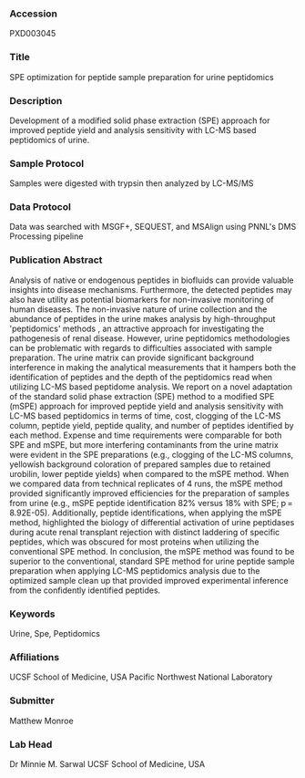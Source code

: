 ### Accession
PXD003045

### Title
SPE optimization for peptide sample preparation for urine peptidomics

### Description
Development of a modified solid phase extraction (SPE) approach for improved peptide yield and analysis sensitivity with LC-MS based peptidomics of urine.

### Sample Protocol
Samples were digested with trypsin then analyzed by LC-MS/MS

### Data Protocol
Data was searched with MSGF+, SEQUEST, and MSAlign using PNNL's DMS Processing pipeline

### Publication Abstract
Analysis of native or endogenous peptides in biofluids can provide valuable insights into disease mechanisms. Furthermore, the detected peptides may also have utility as potential biomarkers for non-invasive monitoring of human diseases. The non-invasive nature of urine collection and the abundance of peptides in the urine makes analysis by high-throughput 'peptidomics' methods , an attractive approach for investigating the pathogenesis of renal disease. However, urine peptidomics methodologies can be problematic with regards to difficulties associated with sample preparation. The urine matrix can provide significant background interference in making the analytical measurements that it hampers both the identification of peptides and the depth of the peptidomics read when utilizing LC-MS based peptidome analysis. We report on a novel adaptation of the standard solid phase extraction (SPE) method to a modified SPE (mSPE) approach for improved peptide yield and analysis sensitivity with LC-MS based peptidomics in terms of time, cost, clogging of the LC-MS column, peptide yield, peptide quality, and number of peptides identified by each method. Expense and time requirements were comparable for both SPE and mSPE, but more interfering contaminants from the urine matrix were evident in the SPE preparations (e.g., clogging of the LC-MS columns, yellowish background coloration of prepared samples due to retained urobilin, lower peptide yields) when compared to the mSPE method. When we compared data from technical replicates of 4 runs, the mSPE method provided significantly improved efficiencies for the preparation of samples from urine (e.g., mSPE peptide identification 82% versus 18% with SPE; p&#x2009;=&#x2009;8.92E-05). Additionally, peptide identifications, when applying the mSPE method, highlighted the biology of differential activation of urine peptidases during acute renal transplant rejection with distinct laddering of specific peptides, which was obscured for most proteins when utilizing the conventional SPE method. In conclusion, the mSPE method was found to be superior to the conventional, standard SPE method for urine peptide sample preparation when applying LC-MS peptidomics analysis due to the optimized sample clean up that provided improved experimental inference from the confidently identified peptides.

### Keywords
Urine, Spe, Peptidomics

### Affiliations
UCSF School of Medicine, USA
Pacific Northwest National Laboratory

### Submitter
Matthew Monroe

### Lab Head
Dr Minnie M. Sarwal
UCSF School of Medicine, USA


